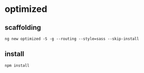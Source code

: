 # optimized

## scaffolding

```shell
ng new optimized -S -g --routing --style=sass --skip-install
```

## install

```shell
npm install
```
